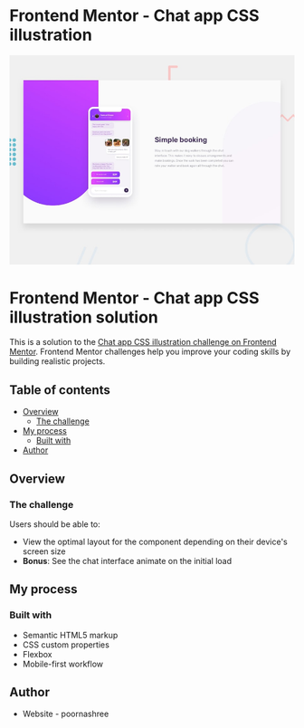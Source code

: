 # Frontend Mentor - Chat app CSS illustration

![Design preview for the Chat app CSS illustration coding challenge](./design/desktop-preview.jpg)

# Frontend Mentor - Chat app CSS illustration solution

This is a solution to the [Chat app CSS illustration challenge on Frontend Mentor](https://www.frontendmentor.io/challenges/chat-app-css-illustration-O5auMkFqY). Frontend Mentor challenges help you improve your coding skills by building realistic projects. 

## Table of contents

- [Overview](#overview)
  - [The challenge](#the-challenge)
- [My process](#my-process)
  - [Built with](#built-with)
- [Author](#author)


## Overview

### The challenge

Users should be able to:

- View the optimal layout for the component depending on their device's screen size
- **Bonus**: See the chat interface animate on the initial load


## My process

### Built with

- Semantic HTML5 markup
- CSS custom properties
- Flexbox
- Mobile-first workflow

## Author

- Website - poornashree
